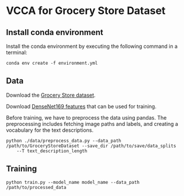 # VCCA for Grocery Store Dataset


## Install conda environment
Install the conda environment by executing the following command in a terminal:
```
conda env create -f environment.yml
```

## Data
Download the [Grocery Store dataset](https://github.com/marcusklasson/GroceryStoreDataset).

Download [DenseNet169 features](https://drive.google.com/file/d/1E_b6CR2ZaVyF60W9GUc7wT0RvNEqlQbr/view?usp=sharing) 
that can be used for training.

Before training, we have to preprocess the data using pandas. 
The preprocessing includes fetching image paths and labels, and 
creating a vocabulary for the text descriptions.

```
python ./data/preprocess_data.py --data_path /path/to/GroceryStoreDataset --save_dir /path/to/save/data_splits
	--T text_description_length
```

## Training


```
python train.py --model_name model_name --data_path /path/to/processed_data
```